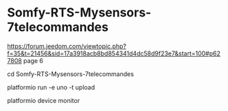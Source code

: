 # Somfy-RTS-Mysensors-7telecommandes

https://forum.jeedom.com/viewtopic.php?f=35&t=21456&sid=17a3918acb8bd854341d4dc58d9f23e7&start=100#p627808 page 6

cd Somfy-RTS-Mysensors-7telecommandes

platformio run -e uno -t upload

platformio device monitor
